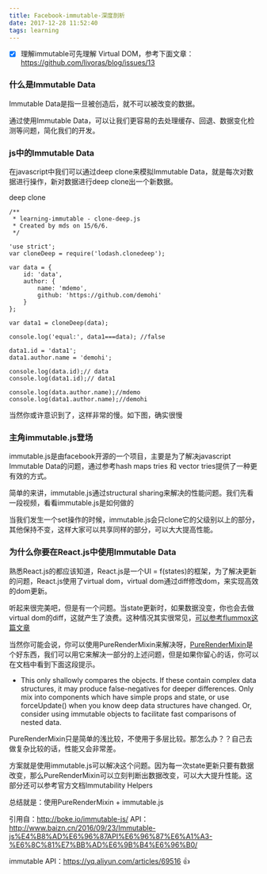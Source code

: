 ```yaml
---
title: Facebook-immutable-深度剖析
date: 2017-12-28 11:52:40
tags: learning
---
```

- [x] 理解immutable可先理解 Virtual DOM，参考下面文章：
https://github.com/livoras/blog/issues/13
### 什么是Immutable Data
Immutable Data是指一旦被创造后，就不可以被改变的数据。

通过使用Immutable Data，可以让我们更容易的去处理缓存、回退、数据变化检测等问题，简化我们的开发。
### js中的Immutable Data
在javascript中我们可以通过deep clone来模拟Immutable Data，就是每次对数据进行操作，新对数据进行deep clone出一个新数据。

deep clone
```
/**
 * learning-immutable - clone-deep.js
 * Created by mds on 15/6/6.
 */

'use strict';  
var cloneDeep = require('lodash.clonedeep');

var data = {  
    id: 'data',
    author: {
        name: 'mdemo',
        github: 'https://github.com/demohi'
    }
};

var data1 = cloneDeep(data);

console.log('equal:', data1===data); //false

data1.id = 'data1';  
data1.author.name = 'demohi';

console.log(data.id);// data  
console.log(data1.id);// data1

console.log(data.author.name);//mdemo  
console.log(data1.author.name);//demohi  
```

当然你或许意识到了，这样非常的慢。如下图，确实很慢

### 主角immutable.js登场

immutable.js是由facebook开源的一个项目，主要是为了解决javascript Immutable Data的问题，通过参考hash maps tries 和 vector tries提供了一种更有效的方式。

简单的来讲，immutable.js通过structural sharing来解决的性能问题。我们先看一段视频，看看immutable.js是如何做的 

当我们发生一个set操作的时候，immutable.js会只clone它的父级别以上的部分，其他保持不变，这样大家可以共享同样的部分，可以大大提高性能。

### 为什么你要在React.js中使用Immutable Data
熟悉React.js的都应该知道，React.js是一个UI = f(states)的框架，为了解决更新的问题，React.js使用了virtual dom，virtual dom通过diff修改dom，来实现高效的dom更新。

听起来很完美吧，但是有一个问题。当state更新时，如果数据没变，你也会去做virtual dom的diff，这就产生了浪费。这种情况其实很常见，[可以参考flummox这篇文章](http://acdlite.github.io/flummox/docs/guides/why-flux-component-is-better-than-flux-mixin/)

当然你可能会说，你可以使用PureRenderMixin来解决呀，[PureRenderMixin](https://reactjs.org/docs/pure-render-mixin.html)是个好东西，我们可以用它来解决一部分的上述问题，但是如果你留心的话，你可以在文档中看到下面这段提示。


- This only shallowly compares the objects. If these contain complex data structures, it may produce false-negatives for deeper differences. Only mix into components which have simple props and state, or use forceUpdate() when you know deep data structures have changed. Or, consider using immutable objects to facilitate fast comparisons of nested data.

PureRenderMixin只是简单的浅比较，不使用于多层比较。那怎么办？？自己去做复杂比较的话，性能又会非常差。

方案就是使用immutable.js可以解决这个问题。因为每一次state更新只要有数据改变，那么PureRenderMixin可以立刻判断出数据改变，可以大大提升性能。这部分还可以参考官方文档Immutability Helpers

总结就是：使用PureRenderMixin + immutable.js

引用自：http://boke.io/immutable-js/
 API：http://www.baizn.cn/2016/09/23/Immutable-js%E4%B8%AD%E6%96%87API%E6%96%87%E6%A1%A3-%E6%8C%81%E7%BB%AD%E6%9B%B4%E6%96%B0/
 
 immutable API：https://yq.aliyun.com/articles/69516  👍
